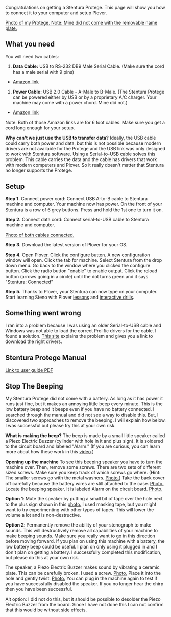 Congratulations on getting a Stentura Protege. This page will show you how to connect it to your computer and setup Plover. 

[Photo of my Protege. Note: Mine did not come with the removable name plate.](https://imgur.com/vKbiTOJ)

## What you need

You will need two cables:

1. **Data Cable:** 
USB to RS-232 DB9 Male Serial Cable. (Make sure the cord has a male serial with 9 pins)
- [Amazon link](http://a.co/9KWXIMP)
2. **Power Cable:**
USB 2.0 Cable - A-Male to B-Male. (The Stentura Protege can be powered either by USB or by a proprietary A/C charger. Your machine may come with a power chord. Mine did not.)
- [Amazon link](http://a.co/fQDbqWD)

Note: Both of those Amazon links are for 6 foot cables. Make sure you get a cord long enough for your setup.

**Why can't we just use the USB to transfer data?**
Ideally, the USB cable could carry both power and data, but this is not possible because modern drivers are not available for the Protege and the USB link was only designed to work with Stentura software. Using a Serial-to-USB cable solves this problem. This cable carries the data and the cable has drivers that work with modern computers and Plover. So it really doesn't matter that Stentura no longer supports the Protege. 

## Setup

**Step 1.** 
Connect power cord: Connect USB A-to-B cable to Stentura machine and computer. Your machine now has power. On the front of your Stentura is a row of 6 grey buttons. Press and hold the 1st one to turn it on. 

**Step 2.**
Connect data cord: Connect serial-to-USB cable to Stentura machine and computer. 

[Photo of both cables connected.](https://imgur.com/wGc9y4p)

**Step 3.** 
Download the latest version of Plover for your OS.

**Step 4.**
Open Plover. Click the configure button. A new configuration window will open. Click the tab for machine. Select Stentura from the drop down menu. Go back to the window where you clicked the configure button. Click the radio button "enable" to enable output. Click the reload button (arrows going in a circle) until the dot turns green and it says "Stentura: Connected"

**Step 5.**
Thanks to Plover, your Stentura can now type on your computer. Start learning Steno with Plover [lessons](https://sites.google.com/site/learnplover/lesson-1-fingers-and-keys) and [interactive drills](http://stenoknight.com/plover/haxeploverlearn/). 

## Something went wrong

I ran into a problem because I was using an older Serial-to-USB cable and Windows was not able to load the correct Prolific drivers for the cable. I found a solution. [This site](http://www.totalcardiagnostics.com/support/Knowledgebase/Article/View/92/20/prolific-usb-to-serial-fix-official-solution-to-code-10-error) explains the problem and gives you a link to download the right drivers. 

## Stentura Protege Manual

[Link to user guide PDF](https://www.stenograph.com/content/files/documents/Stentura%20Protege%20User%20Guide.pdf)

## Stop The Beeping

My Stentura Protege did not come with a battery. As long as it has power it runs just fine, but it makes an annoying little beep every minute. This is the low battery beep and it beeps even if you have no battery connected. I searched through the manual and did not see a way to disable this. But, I discovered two approaches to remove the beeping. I will explain how below. I was successful but please try this at your own risk.

**What is making the beep?** The beep is made by a small little speaker called a Piezo Electric Buzzer (cylinder with hole in it and plus sign). It is soldered to the circuit board and labeled "Alarm." (If you are curious, you can learn more about how these work in this [video](https://www.youtube.com/watch?v=77h1JhD9Syw).)

**Opening up the machine** To see this beeping speaker you have to turn the machine over. Then, remove some screws. There are two sets of different sized screws. Make sure you keep track of which screws go where. (Hint: The smaller screws go with the metal washers. [Photo.](https://imgur.com/P0RR4dy)) Take the back cover off carefully because the battery wires are still attached to the case. [Photo.](https://imgur.com/kTWBKbM) Locate the beeping speaker. It is labeled Alarm on the circuit board. [Photo.](https://imgur.com/4kgY1kC) 
 
**Option 1**: Mute the speaker by putting a small bit of tape over the hole next to the plus sign shown in this [photo.](https://imgur.com/4kgY1kC) I used masking tape, but you might want to try experimenting with other types of tapes. This will lower the volume a lot and is non-destructive. 

**Option 2**: Permanently remove the ability of your stenograph to make sounds. This will destructively remove all capabilities of your machine to make beeping sounds. Make sure you really want to go in this direction before moving forward. If you plan on using this machine with a battery, the low battery beep could be useful. I plan on only using it plugged in and I don't plan on getting a battery. I successfully completed this modification, but please do this at your own risk. 

The speaker, a Piezo Electric Buzzer makes sound by vibrating a ceramic plate. This can be carefully broken. I used a screw. [Photo.](https://imgur.com/a/BRrsZ) Place it into the hole and gently twist. [Photo.](https://imgur.com/a/mQI5H) You can plug in the machine again to test if you have successfully disabled the speaker. If you no longer hear the chirp then you have been successful.  

Alt option: I did not do this, but it should be possible to desolder the Piezo Electric Buzzer from the board. Since I have not done this I can not confirm that this would be without side effects.
